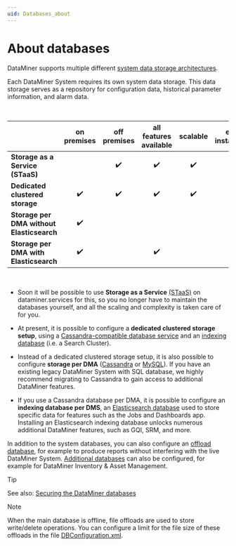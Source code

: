 ```yaml
---
uid: Databases_about
---
```


# About databases

DataMiner supports multiple different [system data storage architectures](xref:Supported_system_data_storage_architectures).

Each DataMiner System requires its own system data storage. This data storage serves as a repository for configuration data, historical parameter information, and alarm data.

<br/>

| | on premises | off premises | all features available | scalable | easy installation | automatic backups | effortless maintenance |
|--|:--:|:--:|:--:|:--:|:--:|:--:|:--:|
| **Storage as a Service (STaaS)** | | :heavy_check_mark: | :heavy_check_mark: | :heavy_check_mark: | :heavy_check_mark: | :heavy_check_mark: | :heavy_check_mark: |
| **Dedicated clustered storage** | :heavy_check_mark: | :heavy_check_mark: | :heavy_check_mark: | :heavy_check_mark: | | | |
| **Storage per DMA without Elasticsearch** | :heavy_check_mark: | | | | | | |
| **Storage per DMA with Elasticsearch** | :heavy_check_mark: | | :heavy_check_mark: | | | |  |

<br/>

- Soon it will be possible to use **Storage as a Service** [(STaaS)](xref:STaaS) on dataminer.services for this, so you no longer have to maintain the databases yourself, and all the scaling and complexity is taken care of for you.

- At present, it is possible to configure a **dedicated clustered storage setup**, using a [Cassandra-compatible database service](xref:Cassandra_database) and an [indexing database](xref:Indexing_Database) (i.e. a Search Cluster).

- Instead of a dedicated clustered storage setup, it is also possible to configure **storage per DMA** ([Cassandra](xref:Migrating_the_general_database_to_Cassandra) or [MySQL](xref:MySQL_database)). If you have an existing legacy DataMiner System with SQL database, we highly recommend migrating to Cassandra to gain access to additional DataMiner features.

- If you use a Cassandra database per DMA, it is possible to configure an **indexing database per DMS**, an [Elasticsearch database](xref:Configuring_indexing_database_per_DMS) used to store specific data for features such as the Jobs and Dashboards app. Installing an Elasticsearch indexing database unlocks numerous additional DataMiner features, such as GQI, SRM, and more.

In addition to the system databases, you can also configure an [offload database](xref:Offload_database), for example to produce reports without interfering with the live DataMiner System. [Additional databases](xref:Configuring_an_additional_database) can also be configured, for example for DataMiner Inventory & Asset Management.

> [!TIP]
> See also: [Securing the DataMiner databases](xref:Database_security)

> [!NOTE]
> When the main database is offline, file offloads are used to store write/delete operations. You can configure a limit for the file size of these offloads in the file [DBConfiguration.xml](xref:DBConfiguration_xml).
